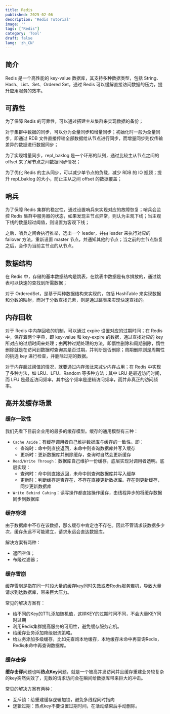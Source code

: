 ```yaml
---
title: Redis
published: 2025-02-06
description: 'Redis Tutorial'
image: ''
tags: ["Redis"]
category: 'Tool'
draft: false 
lang: 'zh_CN'
---
```


## 简介

Redis 是一个高性能的 key-value 数据库，其支持多种数据类型，包括 String、Hash、List、Set、Ordered Set，通过 Redis 可以缓解直接访问数据的压力，提升应用服务的效率。

## 可靠性

为了保障 Redis 的可靠性，可以通过搭建主从集群来实现数据的备份；

对于集群中数据的同步，可以分为全量同步和增量同步；初始化时一般为全量同步，即通过 RDB 文件直接传输全部数据给从节点进行同步，而增量同步则仅传输差异的数据进行数据同步；

为了实现增量同步，repl_baklog 是一个环形的队列，通过比较主从节点之间的 offset 来了解节点之间数据同步情况；

为了优化 Redis 的主从同步，可以减少单节点的负载，减少 RDB 的 IO 瓶颈；提升 repl_baklog 的大小，防止主从之间 offset 的数据覆盖；

## 哨兵

为了保障 Redis 集群的稳定性，通过设置哨兵来实现对应的故障恢复；哨兵会监控 Redis 集群中服务器的状态，如果发现主节点异常，则认为主观下线；当主观下线的数量超过阈值，则设置为客观下线；

之后，哨兵之间会执行推举，选出一个 leader，并由 leader 来执行对应的 failover 方法，重新设置 master 节点，并通知其他的节点；当之前的主节点恢复之后，会作为当前主节点的从节点。

## 数据结构

在 Redis 中，存储的基本数据结构是跳表，在跳表中数据是有序排放的，通过跳表可以快速的查找到所需数据；

对于 OrderedSet，是基于两种数据结构来实现的，包括 HashTable 来实现数据和分数的映射，而对于分数查找元素，则是通过跳表来实现快速查找的。

## 内存回收

对于 Redis 中内存回收的机制，可以通过 expire 设置对应的过期时间；在 Redis 中，保存着两个字典，即 key-value 和 key-expire 的数据，通过查找对应的 key 所对应的过期时间来处理；由两种过期处理的方法，即惰性删除和周期删除，惰性删除就是在访问到数据时查询其是否过期，并判断是否删除；周期删除则是周期性的挑选 key 进行检查，并删除过期的数据。

对于内存超过阈值的情况，就要通过内存淘汰来减少内存占用；在 Redis 中实现了多种方法，如 LRU、LFU、Random 等多种方法；其中 LRU 是最近访问时间，而 LFU 是最近访问频率，其中这个频率是逻辑访问频率，而并非真正的访问频率。

## 高并发缓存场景

### 缓存一致性

我们先看下目前企业用的最多的缓存模型。缓存的通用模型有三种：

- `Cache Aside`：有缓存调用者自己维护数据库与缓存的一致性。即：
  - 查询时：命中则直接返回，未命中则查询数据库并写入缓存
  - 更新时：更新数据库并删除缓存，查询时自然会更新缓存
- `Read/Write Through`：数据库自己维护一份缓存，底层实现对调用者透明。底层实现：
  - 查询时：命中则直接返回，未命中则查询数据库并写入缓存
  - 更新时：判断缓存是否存在，不存在直接更新数据库。存在则更新缓存，同步更新数据库
- `Write Behind Cahing`：读写操作都直接操作缓存，由线程异步的将缓存数据同步到数据库

### 缓存穿透

由于数据库中不存在该数据，那么缓存中肯定也不存在。因此不管请求该数据多少次，缓存永远不可能建立，请求永远会直达数据库。

解决方案有两种：

- 返回空值；
- 布隆过滤器；

### 缓存雪崩

缓存雪崩是指在同一时段大量的缓存key同时失效或者Redis服务宕机，导致大量请求到达数据库，带来巨大压力。

常见的解决方案有：

- 给不同的Key的TTL添加随机值，这样KEY的过期时间不同，不会大量KEY同时过期
- 利用Redis集群提高服务的可用性，避免缓存服务宕机。
- 给缓存业务添加降级限流策略。
- 给业务添加多级缓存，比如先查询本地缓存，本地缓存未命中再查询Redis，Redis未命中再查询数据库。

### 缓存击穿

**缓存击穿**问题也叫**热点Key**问题，就是一个被高并发访问并且缓存重建业务较复杂的key突然失效了，无数的请求访问会在瞬间给数据库带来巨大的冲击。

常见的解决方案有两种：

- 互斥锁：给重建缓存逻辑加锁，避免多线程同时指向
- 逻辑过期：热点key不要设置过期时间，在活动结束后手动删除。
